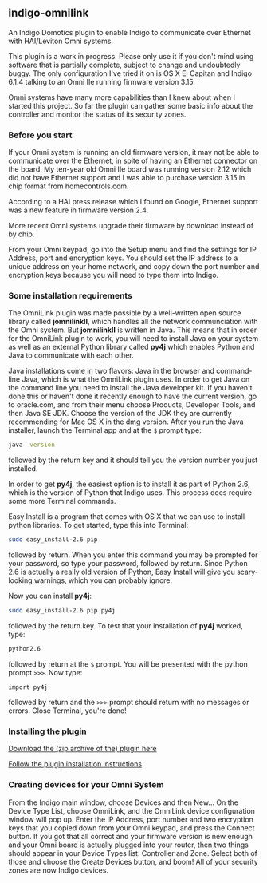 ## indigo-omnilink
An Indigo Domotics plugin to enable Indigo to communicate over Ethernet with HAI/Leviton Omni systems.

This plugin is a work in progress. Please only use it if you don't mind using software that is partially complete, subject to change and undoubtedly buggy. The only configuration I've tried it on is OS X El Capitan and Indigo 6.1.4 talking to an Omni IIe running firmware version 3.15.

Omni systems have many more capabilities than I knew about when I started this project. So far the plugin can gather some basic info about the controller and monitor the status of its security zones.

### Before you start

If your Omni system is running an old firmware version, it may not be able to communicate over the Ethernet, in spite of having an Ethernet connector on the board. My ten-year old Omni IIe board was running version 2.12 which did not have Ethernet support and I was able to purchase version 3.15 in chip format from homecontrols.com. 

According to a HAI press release which I found on Google, Ethernet support was a new feature in firmware version 2.4. 

More recent Omni systems upgrade their firmware by download instead of by chip.

From your Omni keypad, go into the Setup menu and find the settings for IP Address, port and encryption keys. You should set the IP address to a unique address on your home network, and copy down the port number and encryption keys because you will need to type them into Indigo.

### Some installation requirements
The OmniLink plugin was made possible by a well-written open source library called **jomnilinkII**, which handles all the network communciation with the Omni system. But **jomnilinkII** is written in Java. This means that in order for the OmniLink plugin to work, you will need to install Java on your system as well as an external Python library called **py4j** which enables Python and Java to communicate with each other.

Java installations come in two flavors: Java in the browser and command-line Java, which is what the OmniLink plugin uses. In order to get Java on the command line you need to install the Java developer kit. If you haven't done this or haven't done it recently enough to have the current version, go to oracle.com, and from their menu choose Products, Developer Tools, and then Java SE JDK. Choose the version of the JDK they are currently recommending for Mac OS X in the dmg version.  After you run the Java installer, launch the Terminal app and at the `$` prompt type:

```sh
java -version
```

followed by the return key and it should tell you the version number you just installed.

In order to get **py4j**, the easiest option is to install it as part of Python 2.6, which is the version of Python that Indigo uses. This process does require some more Terminal commands. 

Easy Install is a program that comes with OS X that we can use to install python libraries. To get started, type this into Terminal:
```sh
sudo easy_install-2.6 pip
```
followed by return. When you enter this command you may be prompted for your password, so type your password, followed by return. Since Python 2.6 is actually a really old version of Python, Easy Install will give you scary-looking warnings, which you can probably ignore. 

Now you can install **py4j**:
```sh
sudo easy_install-2.6 pip py4j
```
followed by the return key. To test that your installation of **py4j** worked, type:
```sh
python2.6
```
followed by return at the `$` prompt. You will be presented with the python prompt `>>>`. Now type:
```
import py4j
``` 
followed by return and the `>>>` prompt should return with no messages or errors. Close Terminal, you're done!

### Installing the plugin

[Download the (zip archive of the) plugin here](https://github.com/gazally/indigo-omnilink/archive/master.zip)

[Follow the plugin installation instructions](http://wiki.indigodomo.com/doku.php?id=indigo_6_documentation:getting_started#installing_plugins_and_configuring_plugin_settings_pro_only_feature)


### Creating devices for your Omni System

From the Indigo main window, choose Devices and then New... On the Device Type List, choose OmniLink, and the OmniLink device configuration window will pop up. Enter the IP Address, port number and two encryption keys that you copied down from your Omni keypad, and press the Connect button. If you got that all correct and your firmware version is new enough and your Omni board is actually plugged into your router, then two things should appear in your Device Types list: Controller and Zone. Select both of those and choose the Create Devices button, and boom! All of your security zones are now Indigo devices.

